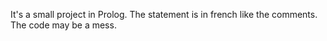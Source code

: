 It's a small project in Prolog.
The statement is in french like the comments.
The code may be a mess.
